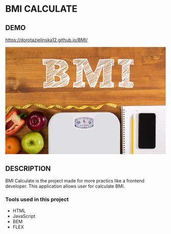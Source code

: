 # BMI CALCULATE

## DEMO

 <https://dorotazielinska12.github.io/BMI/>

![](https://raw.githubusercontent.com/DorotaZielinska12/BMI/main/images/bmi.webp)

## DESCRIPTION

BMI Calculate is the project made for more practics like a frontend developer. This application allows user for calculate BMI.

### Tools used in this project

- HTML
- JavaScript
- BEM
- FLEX
